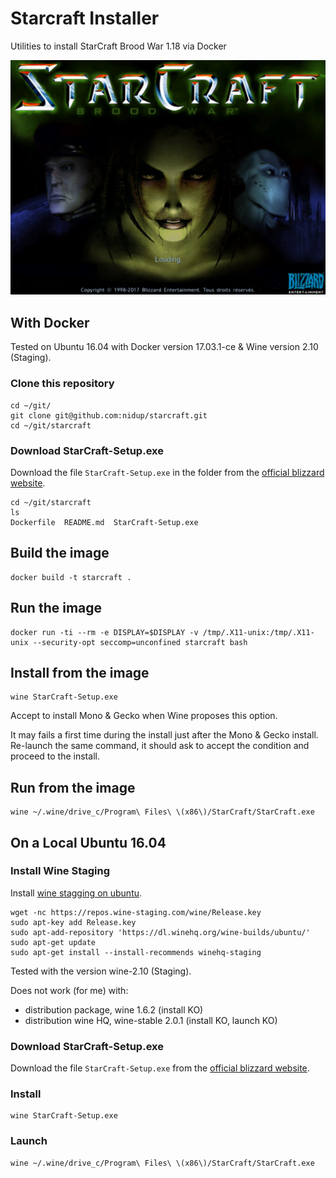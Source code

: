 # Starcraft Installer

Utilities to install StarCraft Brood War 1.18 via Docker

![Image of BroodWar](doc/brood-war.jpg)

## With Docker

Tested on Ubuntu 16.04 with Docker version 17.03.1-ce & Wine version 2.10 (Staging).

### Clone this repository

```
cd ~/git/
git clone git@github.com:nidup/starcraft.git
cd ~/git/starcraft
```

### Download StarCraft-Setup.exe

Download the file `StarCraft-Setup.exe` in the folder from the [official blizzard website](https://starcraft.com/en-us/articles/20674424).

```
cd ~/git/starcraft
ls
Dockerfile  README.md  StarCraft-Setup.exe
```

## Build the image

```
docker build -t starcraft .
```

## Run the image

```
docker run -ti --rm -e DISPLAY=$DISPLAY -v /tmp/.X11-unix:/tmp/.X11-unix --security-opt seccomp=unconfined starcraft bash
```

## Install from the image

```
wine StarCraft-Setup.exe
```

Accept to install Mono & Gecko when Wine proposes this option.

It may fails a first time during the install just after the Mono & Gecko install.
Re-launch the same command, it should ask to accept the condition and proceed to the install.

## Run from the image

```
wine ~/.wine/drive_c/Program\ Files\ \(x86\)/StarCraft/StarCraft.exe
```

## On a Local Ubuntu 16.04

### Install Wine Staging

Install [wine stagging on ubuntu](https://wine-staging.com/installation.html#distro_ubuntu).

```
wget -nc https://repos.wine-staging.com/wine/Release.key
sudo apt-key add Release.key
sudo apt-add-repository 'https://dl.winehq.org/wine-builds/ubuntu/'
sudo apt-get update
sudo apt-get install --install-recommends winehq-staging
```

Tested with the version wine-2.10 (Staging).

Does not work (for me) with:
 - distribution package, wine 1.6.2 (install KO)
 - distribution wine HQ, wine-stable 2.0.1 (install KO, launch KO)

### Download StarCraft-Setup.exe

Download the file `StarCraft-Setup.exe` from the [official blizzard website](https://starcraft.com/en-us/articles/20674424).

### Install

```
wine StarCraft-Setup.exe
```

### Launch

```
wine ~/.wine/drive_c/Program\ Files\ \(x86\)/StarCraft/StarCraft.exe
```
